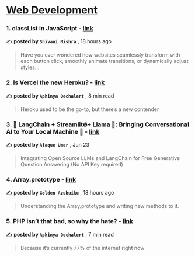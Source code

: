 
<h1><a href=https://medium.com/tag/web-development/recommended target="_blank" rel="noopener noreferrer">Web Development</a></h1>
<h3>1. classList in JavaScript - <a href=https://medium.com/@shivani.007/classlist-in-javascript-b73cfc598e70?source=tag_recommended_feed---------0-84----------web_development----------4aa3ae59_baf0_48e9_be39_b06eb34acb7d------- target="_blank" rel="noopener noreferrer">link</a></h3>

✍️ **posted by `Shivani Mishra`** <date> , 18 hours ago</date>

<blockquote>Have you ever wondered how websites seamlessly transform with each button click, smoothly animate transitions, or dynamically adjust styles…</blockquote>

<h3>2. Is Vercel the new Heroku? - <a href=https://medium.com/@PurpleGreenLemon/is-vercel-the-new-heroku-9c5deced261c?source=tag_recommended_feed---------1-107----------web_development----------4aa3ae59_baf0_48e9_be39_b06eb34acb7d------- target="_blank" rel="noopener noreferrer">link</a></h3>

✍️ **posted by `Aphinya Dechalert`** <date> , 8 min read</date>

<blockquote>Heroku used to be the go-to, but there’s a new contender</blockquote>

<h3>3. 🦜️ LangChain + Streamlit🔥+ Llama 🦙: Bringing Conversational AI to Your Local Machine 🤯 - <a href=https://medium.com/ai-in-plain-english/️-langchain-streamlit-llama-bringing-conversational-ai-to-your-local-machine-a1736252b172?source=tag_recommended_feed---------2-85----------web_development----------4aa3ae59_baf0_48e9_be39_b06eb34acb7d------- target="_blank" rel="noopener noreferrer">link</a></h3>

✍️ **posted by `Afaque Umer`** <date> , Jun 23</date>

<blockquote>Integrating Open Source LLMs and LangChain for Free Generative Question Answering (No API Key required)</blockquote>

<h3>4. Array.prototype - <a href=https://medium.com/@goldenazubuike/array-prototype-1cc030440685?source=tag_recommended_feed---------3-84----------web_development----------4aa3ae59_baf0_48e9_be39_b06eb34acb7d------- target="_blank" rel="noopener noreferrer">link</a></h3>

✍️ **posted by `Golden Azubuike`** <date> , 18 hours ago</date>

<blockquote>Understanding the Array.prototype and writing new methods to it.</blockquote>

<h3>5. PHP isn’t that bad, so why the hate? - <a href=https://medium.com/@PurpleGreenLemon/php-isnt-that-bad-so-why-the-hate-c7b374b87ee4?source=tag_recommended_feed---------4-107----------web_development----------4aa3ae59_baf0_48e9_be39_b06eb34acb7d------- target="_blank" rel="noopener noreferrer">link</a></h3>

✍️ **posted by `Aphinya Dechalert`** <date> , 7 min read</date>

<blockquote>Because it’s currently 77% of the internet right now</blockquote>

